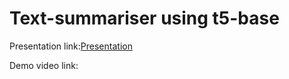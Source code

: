 # Text-summariser using t5-base 


Presentation link:<a href="https://github.com/Skyurge/Text-summariser/blob/main/MiniProject/Text_summarizer_Team_20.pdf">Presentation </a>

Demo video link:
